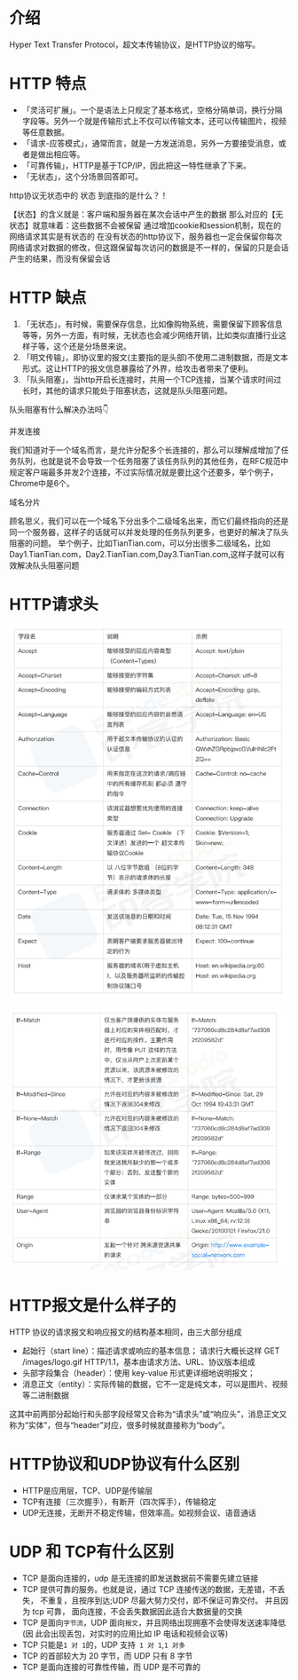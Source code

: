 # 介绍

Hyper Text Transfer Protocol，超文本传输协议，是HTTP协议的缩写。

# HTTP 特点

- 「灵活可扩展」。一个是语法上只规定了基本格式，空格分隔单词，换行分隔字段等。另外一个就是传输形式上不仅可以传输文本，还可以传输图片，视频等任意数据。
- 「请求-应答模式」，通常而言，就是一方发送消息，另外一方要接受消息，或者是做出相应等。
- 「可靠传输」，HTTP是基于TCP/IP，因此把这一特性继承了下来。
- 「无状态」，这个分场景回答即可。
 
http协议无状态中的 状态 到底指的是什么？！

【状态】的含义就是：客户端和服务器在某次会话中产生的数据
那么对应的【无状态】就意味着：这些数据不会被保留
通过增加cookie和session机制，现在的网络请求其实是有状态的
在没有状态的http协议下，服务器也一定会保留你每次网络请求对数据的修改，但这跟保留每次访问的数据是不一样的，保留的只是会话产生的结果，而没有保留会话

# HTTP 缺点

1. 「无状态」，有时候，需要保存信息，比如像购物系统，需要保留下顾客信息等等，另外一方面，有时候，无状态也会减少网络开销，比如类似直播行业这样子等，这个还是分场景来说。
2. 「明文传输」，即协议里的报文(主要指的是头部)不使用二进制数据，而是文本形式。这让HTTP的报文信息暴露给了外界，给攻击者带来了便利。
3. 「队头阻塞」，当http开启长连接时，共用一个TCP连接，当某个请求时间过长时，其他的请求只能处于阻塞状态，这就是队头阻塞问题。

队头阻塞有什么解决办法吗👇

并发连接

我们知道对于一个域名而言，是允许分配多个长连接的，那么可以理解成增加了任务队列，也就是说不会导致一个任务阻塞了该任务队列的其他任务，在RFC规范中规定客户端最多并发2个连接，不过实际情况就是要比这个还要多，举个例子，Chrome中是6个。

域名分片

顾名思义，我们可以在一个域名下分出多个二级域名出来，而它们最终指向的还是同一个服务器，这样子的话就可以并发处理的任务队列更多，也更好的解决了队头阻塞的问题。
举个例子，比如TianTian.com，可以分出很多二级域名，比如Day1.TianTian.com，Day2.TianTian.com,Day3.TianTian.com,这样子就可以有效解决队头阻塞问题

# HTTP请求头

![alt text](../assert/1709737064844.jpg)

![alt text](../assert/1709737064844.png)


# HTTP报文是什么样子的
HTTP 协议的请求报文和响应报文的结构基本相同，由三大部分组成

- 起始行（start line）：描述请求或响应的基本信息； 请求行大概长这样 GET /images/logo.gif HTTP/1.1，基本由请求方法、URL、协议版本组成
- 头部字段集合（header）：使用 key-value 形式更详细地说明报文；
- 消息正文（entity）：实际传输的数据，它不一定是纯文本，可以是图片、视频等二进制数据

这其中前两部分起始行和头部字段经常又合称为“请求头”或“响应头”，消息正文又称为“实体”，但与“header”对应，很多时候就直接称为“body”。


# HTTP协议和UDP协议有什么区别

- HTTP是应用层，TCP、UDP是传输层
- TCP有连接（三次握手），有断开（四次挥手），传输稳定
- UDP无连接，无断开不稳定传输，但效率高。如视频会议、语音通话

# UDP 和 TCP有什么区别

- TCP 是面向连接的，udp 是无连接的即发送数据前不需要先建立链接
- TCP 提供可靠的服务。也就是说，通过 TCP 连接传送的数据，无差错，不丢失， 不重复，且按序到达;UDP 尽最大努力交付，即不保证可靠交付。 并且因为 tcp 可靠， 面向连接，不会丢失数据因此适合大数据量的交换
- TCP 是面向`字节流`，UDP 面向`报文`，并且网络出现拥塞不会使得发送速率降低(因 此会出现丢包，对实时的应用比如 IP 电话和视频会议等)
- TCP 只能是` 1 对 1 `的，UDP 支持` 1 对 1`,`1 对多`
- TCP 的首部较大为 20 字节，而 UDP 只有 8 字节
- TCP 是面向连接的可靠性传输，而 UDP 是不可靠的